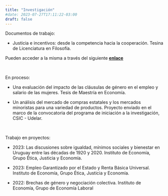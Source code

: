 ```yaml
---
title: "Investigación"
#date: 2023-07-27T17:11:22-03:00
draft: false
---
```


Documentos de trabajo:

- Justicia e incentivos: desde la competencia hacia la cooperación. Tesina de Licenciatura en Filosofía. 

Pueden acceder a la misma a través del siguiente [**enlace**](https://github.com/juaniurruty/Tesina-filosofia)

&nbsp;

En proceso:

- Una evaluación del impacto de las cláusulas de género en el empleo y salario de las mujeres. Tesis de Maestría en Economía.

- Un análisis del mercado de compras estatales y los mercados minoristas para una variedad de productos. Proyecto enviado en el marco de la convocatoria del programa de iniciación a la investigación, CSIC - Udelar.

&nbsp;

Trabajo en proyectos:

- 2023: Las discusiones sobre igualdad, mínimos sociales y bienestar en Uruguay entre las décadas de 1920 y 2020. Instituto de Economía, Grupo Ética, Justicia y Economía.

- 2023: Empleo Garantizado por el Estado y Renta Básica Universal. Instituto de Economía, Grupo Ética, Justicia y Economía.

- 2022: Brechas de género y negociación colectiva. Instituto de Economía, Grupo de Economía Laboral

